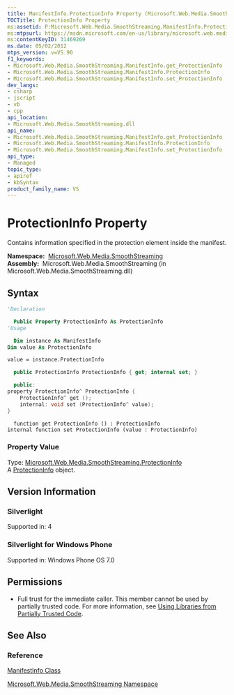 ```yaml
---
title: ManifestInfo.ProtectionInfo Property (Microsoft.Web.Media.SmoothStreaming)
TOCTitle: ProtectionInfo Property
ms:assetid: P:Microsoft.Web.Media.SmoothStreaming.ManifestInfo.ProtectionInfo
ms:mtpsurl: https://msdn.microsoft.com/en-us/library/microsoft.web.media.smoothstreaming.manifestinfo.protectioninfo(v=VS.90)
ms:contentKeyID: 31469269
ms.date: 05/02/2012
mtps_version: v=VS.90
f1_keywords:
- Microsoft.Web.Media.SmoothStreaming.ManifestInfo.get_ProtectionInfo
- Microsoft.Web.Media.SmoothStreaming.ManifestInfo.ProtectionInfo
- Microsoft.Web.Media.SmoothStreaming.ManifestInfo.set_ProtectionInfo
dev_langs:
- csharp
- jscript
- vb
- cpp
api_location:
- Microsoft.Web.Media.SmoothStreaming.dll
api_name:
- Microsoft.Web.Media.SmoothStreaming.ManifestInfo.get_ProtectionInfo
- Microsoft.Web.Media.SmoothStreaming.ManifestInfo.ProtectionInfo
- Microsoft.Web.Media.SmoothStreaming.ManifestInfo.set_ProtectionInfo
api_type:
- Managed
topic_type:
- apiref
- kbSyntax
product_family_name: VS
---
```


# ProtectionInfo Property

Contains information specified in the protection element inside the manifest.

**Namespace:**  [Microsoft.Web.Media.SmoothStreaming](microsoft-web-media-smoothstreaming-namespace_1.md)  
**Assembly:**  Microsoft.Web.Media.SmoothStreaming (in Microsoft.Web.Media.SmoothStreaming.dll)

## Syntax

```vb
'Declaration

  Public Property ProtectionInfo As ProtectionInfo
'Usage

  Dim instance As ManifestInfo
Dim value As ProtectionInfo

value = instance.ProtectionInfo
```

```csharp
  public ProtectionInfo ProtectionInfo { get; internal set; }
```

```cpp
  public:
property ProtectionInfo^ ProtectionInfo {
    ProtectionInfo^ get ();
    internal: void set (ProtectionInfo^ value);
}
```

```jscript
  function get ProtectionInfo () : ProtectionInfo
internal function set ProtectionInfo (value : ProtectionInfo)
```

### Property Value

Type: [Microsoft.Web.Media.SmoothStreaming.ProtectionInfo](protectioninfo-class-microsoft-web-media-smoothstreaming_1.md)  
A [ProtectionInfo](protectioninfo-class-microsoft-web-media-smoothstreaming_1.md) object.  

## Version Information

### Silverlight

Supported in: 4  

### Silverlight for Windows Phone

Supported in: Windows Phone OS 7.0  

## Permissions

  - Full trust for the immediate caller. This member cannot be used by partially trusted code. For more information, see [Using Libraries from Partially Trusted Code](https://msdn.microsoft.com/library/8skskf63).

## See Also

### Reference

[ManifestInfo Class](manifestinfo-class-microsoft-web-media-smoothstreaming_1.md)

[Microsoft.Web.Media.SmoothStreaming Namespace](microsoft-web-media-smoothstreaming-namespace_1.md)

